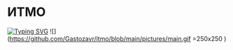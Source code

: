 # ИТМО
[![Typing SVG](https://readme-typing-svg.herokuapp.com?color=%2336BCF7&width=500&lines=Институт+Тёплых+Мужских+Отношений)](https://git.io/typing-svg)
![](https://github.com/Gastozavr/itmo/blob/main/pictures/main.gif =250x250 )
